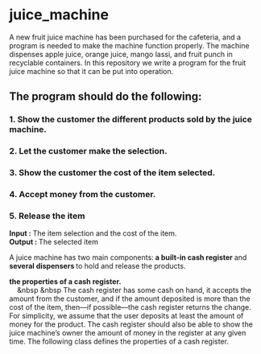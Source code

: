 # juice_machine

A new fruit juice machine has been purchased for the cafeteria, and a program is needed
to make the machine function properly. The machine dispenses apple juice, orange
juice, mango lassi, and fruit punch in recyclable containers. In this repository 
we write a program for the fruit juice machine so that it can be put into
operation.

## The program should do the following:
### 1. Show the customer the different products sold by the juice machine.
### 2. Let the customer make the selection.
### 3. Show the customer the cost of the item selected.
### 4. Accept money from the customer.
### 5. Release the item


<strong > Input : </strong> The item selection and the cost of the item. <br/> 
<strong > Output :  </strong> The selected item 


A juice machine has two main components:<strong>  a built-in cash register </strong> and<strong>  several
dispensers </strong>  to hold and release the products. 


<strong> the  properties of a cash register. </strong> <br/> 
&nbsp; &nbsp; &nbsp &nbsp The cash register has some cash on
hand, it accepts the amount from the customer, and if the amount deposited is more
than the cost of the item, then—if possible—the cash register returns the change.
For simplicity, we assume that the user deposits at least the amount of money for the
product. The cash register should also be able to show the juice machine’s owner
the amount of money in the register at any given time. The following class defines the
properties of a cash register.




